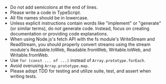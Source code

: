 - Do not add semicolons at the end of lines.
- Please write a code in TypeScript.
- All file names should be in lowercase.
- Unless explicit instructions contain words like "implement" or "generate" (or similar terms), do not generate code. Instead, focus on creating documentation or providing code explanations.
- When using Node.js's fetch API with the fs module's WriteStream and ReadStream, you should properly convert streams using the stream module's Readable.toWeb, Readable.fromWeb, Writable.toWeb, and Writable.fromWeb.
- Use `for (const ... of ...)` instead of `Array.prototype.forEach`.
- Avoid overusing `Array.prototype.map`.
- Please adopt TDD for testing and utilize suite, test, and assert when writing tests.
